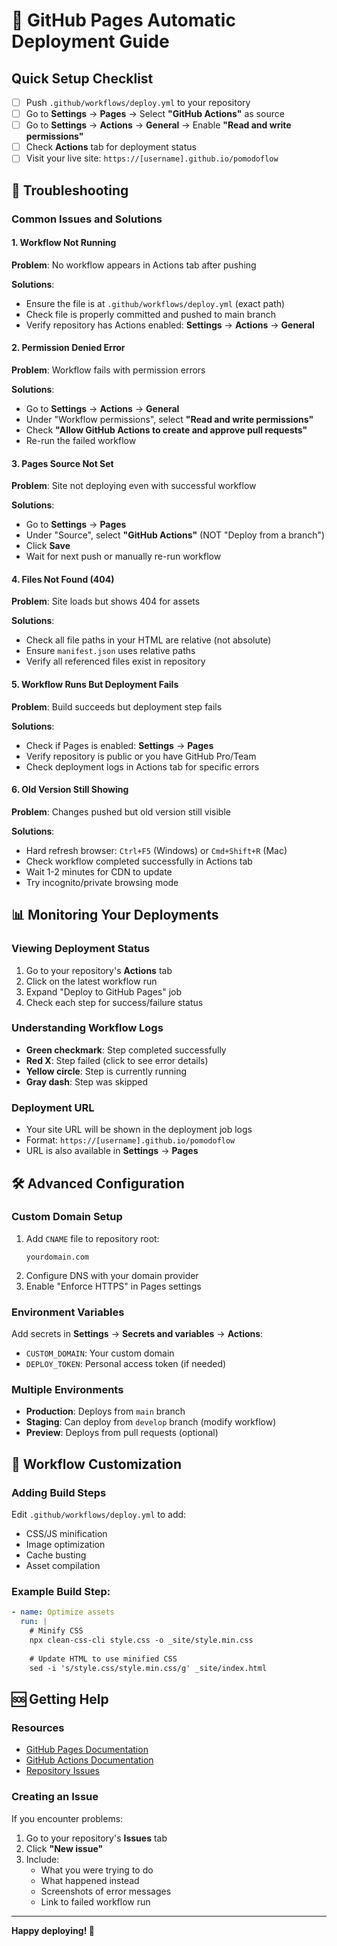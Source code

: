# 🚀 GitHub Pages Automatic Deployment Guide

## Quick Setup Checklist

- [ ] Push `.github/workflows/deploy.yml` to your repository
- [ ] Go to **Settings** → **Pages** → Select **"GitHub Actions"** as source
- [ ] Go to **Settings** → **Actions** → **General** → Enable **"Read and write permissions"**
- [ ] Check **Actions** tab for deployment status
- [ ] Visit your live site: `https://[username].github.io/pomodoflow`

## 🔧 Troubleshooting

### Common Issues and Solutions

#### 1. Workflow Not Running
**Problem**: No workflow appears in Actions tab after pushing

**Solutions**:
- Ensure the file is at `.github/workflows/deploy.yml` (exact path)
- Check file is properly committed and pushed to main branch
- Verify repository has Actions enabled: **Settings** → **Actions** → **General**

#### 2. Permission Denied Error
**Problem**: Workflow fails with permission errors

**Solutions**:
- Go to **Settings** → **Actions** → **General**
- Under "Workflow permissions", select **"Read and write permissions"**
- Check **"Allow GitHub Actions to create and approve pull requests"**
- Re-run the failed workflow

#### 3. Pages Source Not Set
**Problem**: Site not deploying even with successful workflow

**Solutions**:
- Go to **Settings** → **Pages**
- Under "Source", select **"GitHub Actions"** (NOT "Deploy from a branch")
- Click **Save**
- Wait for next push or manually re-run workflow

#### 4. Files Not Found (404)
**Problem**: Site loads but shows 404 for assets

**Solutions**:
- Check all file paths in your HTML are relative (not absolute)
- Ensure `manifest.json` uses relative paths
- Verify all referenced files exist in repository

#### 5. Workflow Runs But Deployment Fails
**Problem**: Build succeeds but deployment step fails

**Solutions**:
- Check if Pages is enabled: **Settings** → **Pages**
- Verify repository is public or you have GitHub Pro/Team
- Check deployment logs in Actions tab for specific errors

#### 6. Old Version Still Showing
**Problem**: Changes pushed but old version still visible

**Solutions**:
- Hard refresh browser: `Ctrl+F5` (Windows) or `Cmd+Shift+R` (Mac)
- Check workflow completed successfully in Actions tab
- Wait 1-2 minutes for CDN to update
- Try incognito/private browsing mode

## 📊 Monitoring Your Deployments

### Viewing Deployment Status
1. Go to your repository's **Actions** tab
2. Click on the latest workflow run
3. Expand "Deploy to GitHub Pages" job
4. Check each step for success/failure status

### Understanding Workflow Logs
- **Green checkmark**: Step completed successfully
- **Red X**: Step failed (click to see error details)
- **Yellow circle**: Step is currently running
- **Gray dash**: Step was skipped

### Deployment URL
- Your site URL will be shown in the deployment job logs
- Format: `https://[username].github.io/pomodoflow`
- URL is also available in **Settings** → **Pages**

## 🛠️ Advanced Configuration

### Custom Domain Setup
1. Add `CNAME` file to repository root:
   ```
   yourdomain.com
   ```
2. Configure DNS with your domain provider
3. Enable "Enforce HTTPS" in Pages settings

### Environment Variables
Add secrets in **Settings** → **Secrets and variables** → **Actions**:
- `CUSTOM_DOMAIN`: Your custom domain
- `DEPLOY_TOKEN`: Personal access token (if needed)

### Multiple Environments
- **Production**: Deploys from `main` branch
- **Staging**: Can deploy from `develop` branch (modify workflow)
- **Preview**: Deploys from pull requests (optional)

## 📝 Workflow Customization

### Adding Build Steps
Edit `.github/workflows/deploy.yml` to add:
- CSS/JS minification
- Image optimization
- Cache busting
- Asset compilation

### Example Build Step:
```yaml
- name: Optimize assets
  run: |
    # Minify CSS
    npx clean-css-cli style.css -o _site/style.min.css
    
    # Update HTML to use minified CSS
    sed -i 's/style.css/style.min.css/g' _site/index.html
```

## 🆘 Getting Help

### Resources
- [GitHub Pages Documentation](https://docs.github.com/en/pages)
- [GitHub Actions Documentation](https://docs.github.com/en/actions)
- [Repository Issues](https://github.com/your-username/pomodoflow/issues)

### Creating an Issue
If you encounter problems:
1. Go to your repository's **Issues** tab
2. Click **"New issue"**
3. Include:
   - What you were trying to do
   - What happened instead
   - Screenshots of error messages
   - Link to failed workflow run

---

**Happy deploying! 🎉**

